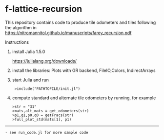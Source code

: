 # f-lattice-recursion


This repository contains code to produce tile odometers and tiles following the algorithm in 
https://nitromannitol.github.io/manuscripts/farey_recursion.pdf


Instructions

1. install Julia 1.5.0
	
	https://julialang.org/downloads/
	
2. install the libraries: Plots with GR backend, FileIO,Colors, IndirectArrays

3. start Julia and run 
  
		>include("PATHTOFILE/init.jl")
		
4.  compute standard and alternate tile odometers by running, for example

		>str = "31"
		>mats,alt_mats = get_odometers(str)
		>p1,q1,p0,q0 = getFracs(str)
		>full_plot_std(mats[1], p1) 

--- 
	- see run_code.jl for more sample code


